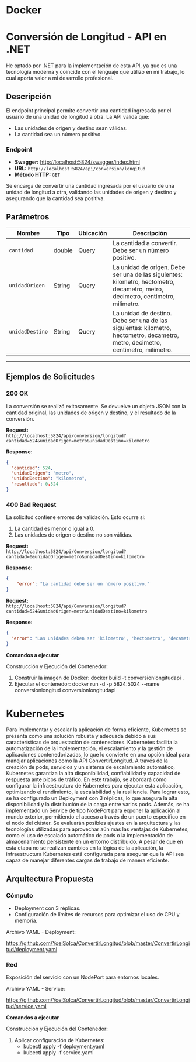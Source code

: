 # Docker

# Conversión de Longitud - API en .NET

He optado por .NET para la implementación de esta API, ya que es una tecnología moderna y coincide con el lenguaje que utilizo en mi trabajo, lo cual aporta valor a mi desarrollo profesional.

## Descripción

El endpoint principal permite convertir una cantidad ingresada por el usuario de una unidad de longitud a otra. La API valida que:
- Las unidades de origen y destino sean válidas.
- La cantidad sea un número positivo.

### Endpoint

- **Swagger:** [http://localhost:5824/swagger/index.html](http://localhost:5824/swagger/index.html)
- **URL:** `http://localhost:5824/api/conversion/longitud`
- **Método HTTP:** `GET`

Se encarga de convertir una cantidad ingresada por el usuario de una unidad de longitud a otra, validando las unidades de origen y destino y asegurando que la cantidad sea positiva.

## Parámetros

| Nombre         | Tipo    | Ubicación | Descripción                                                                                                                     |
|----------------|---------|-----------|---------------------------------------------------------------------------------------------------------------------------------|
| `cantidad`     | double  | Query     | La cantidad a convertir. Debe ser un número positivo.                                                                           |
| `unidadOrigen` | String  | Query     | La unidad de origen. Debe ser una de las siguientes: kilometro, hectometro, decametro, metro, decimetro, centimetro, milimetro. |
| `unidadDestino`| String  | Query     | La unidad de destino. Debe ser una de las siguientes: kilometro, hectometro, decametro, metro, decimetro, centimetro, milimetro.|

---

## Ejemplos de Solicitudes

### 200 OK

La conversión se realizó exitosamente. Se devuelve un objeto JSON con la cantidad original, las unidades de origen y destino, y el resultado de la conversión.

**Request:**  
`http://localhost:5824/api/conversion/longitud?cantidad=524&unidadOrigen=metro&unidadDestino=kilometro`

**Response:**  
```json
{
  "cantidad": 524,
  "unidadOrigen": "metro",
  "unidadDestino": "kilometro",
  "resultado": 0.524
}
```

### 400 Bad Request

La solicitud contiene errores de validación. Esto ocurre si:
1.	La cantidad es menor o igual a 0.
2.	Las unidades de origen o destino no son válidas.


**Request:**  
`http://localhost:5824/api/Conversion/longitud?cantidad=0&unidadOrigen=metro&unidadDestino=kilometro`

**Response:**  
```json
{
    "error": "La cantidad debe ser un número positivo."
}
```

**Request:**  
`http://localhost:5824/api/Conversion/longitud?cantidad=524&unidadOrigen=metr&unidadDestino=kilometro`


**Response:**  
```json
{
  "error": "Las unidades deben ser 'kilometro', 'hectometro', 'decametro', 'metro', 'decimetro', 'centimetro', o 'milimetro'."
}
```

**Comandos a ejecutar**

Construcción y Ejecución del Contenedor:
1. Construir la imagen de Docker: docker build -t conversionlongitudapi .
2. Ejecutar el contenedor: docker run -d -p 5824:5024 --name conversionlongitud conversionlongitudapi



# Kubernetes

Para implementar y escalar la aplicación de forma eficiente, Kubernetes se presenta como una solución robusta y adecuada debido a sus características de orquestación de contenedores. Kubernetes facilita la automatización de la implementación, el escalamiento y la gestión de aplicaciones contenedorizadas, lo que lo convierte en una opción ideal para manejar aplicaciones como la API ConvertirLongitud. A través de la creación de pods, servicios y un sistema de escalamiento automático, Kubernetes garantiza la alta disponibilidad, confiabilidad y capacidad de respuesta ante picos de tráfico.
En este trabajo, se abordará cómo configurar la infraestructura de Kubernetes para ejecutar esta aplicación, optimizando el rendimiento, la escalabilidad y la resiliencia. Para lograr esto, se ha configurado un Deployment con 3 réplicas, lo que asegura la alta disponibilidad y la distribución de la carga entre varios pods. Además, se ha implementado un Service de tipo NodePort para exponer la aplicación al mundo exterior, permitiendo el acceso a través de un puerto específico en el nodo del clúster.
Se evaluarán posibles ajustes en la arquitectura y las tecnologías utilizadas para aprovechar aún más las ventajas de Kubernetes, como el uso de escalado automático de pods o la implementación de almacenamiento persistente en un entorno distribuido. A pesar de que en esta etapa no se realizan cambios en la lógica de la aplicación, la infraestructura Kubernetes está configurada para asegurar que la API sea capaz de manejar diferentes cargas de trabajo de manera eficiente.



## Arquitectura Propuesta


### Cómputo

- Deployment con 3 réplicas.
- Configuración de límites de recursos para optimizar el uso de CPU y memoria.

Archivo YAML - Deployment:

https://github.com/YoelSolca/ConvertirLongitud/blob/master/ConvertirLongitud/deployment.yaml


### Red
Exposición del servicio con un NodePort para entornos locales.

Archivo YAML - Service:

https://github.com/YoelSolca/ConvertirLongitud/blob/master/ConvertirLongitud/service.yaml


**Comandos a ejecutar**


Construcción y Ejecución del Contenedor:
1. Aplicar configuración de Kubernetes: 
   - kubectl apply -f deployment.yaml
   - kubectl apply -f service.yaml
